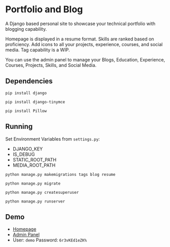 # Portfolio and Blog

A Django based personal site to showcase your technical portfolio with blogging capability.

Homepage is displayed in a resume format. Skills are ranked based on proficiency. 
Add icons to all your projects, experience, courses, and social media. Tag capability is a WIP.

You can use the admin panel to manage your Blogs, Education, Experience, Courses, Projects, Skills, and Social Media.

## Dependencies
`pip install django`

`pip install django-tinymce`

`pip install Pillow`

## Running
Set Environment Variables from `settings.py`:
- DJANGO_KEY
- IS_DEBUG
- STATIC_ROOT_PATH
- MEDIA_ROOT_PATH

`python manage.py makemigrations tags blog resume`

`python manage.py migrate`

`python manage.py createsuperuser`

`python manage.py runserver`

## Demo
- [Homepage](https://jonathanfsanchez.com)
- [Admin Panel](https://jonathanfsanchez.com/admin)
- User: `demo` Password: `6r3vKEd1eZK%`